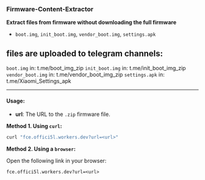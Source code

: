 ### Firmware-Content-Extractor  
**Extract files from firmware without downloading the full firmware**

- `boot.img`, `init_boot.img`, `vendor_boot.img`, `settings.apk`

## files are uploaded to telegram channels:
`boot.img` in: t.me/boot_img_zip
`init_boot.img` in: t.me/init_boot_img_zip
`vendor_boot.img` in: t.me/vendor_boot_img_zip
`settings.apk` in: t.me/Xiaomi_Settings_apk
___

#### **Usage:**

- **url**: The URL to the `.zip` firmware file.

**Method 1. Using `curl`:**

```bash
curl "fce.offici5l.workers.dev?url=<url>"
```

**Method 2. Using a `browser`:**

Open the following link in your browser:

`fce.offici5l.workers.dev?url=<url>`
